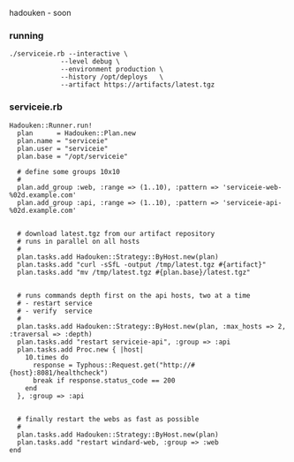 hadouken - soon

### running

    ./serviceie.rb --interactive \ 
                 --level debug \
                 --environment production \
                 --history /opt/deploys   \
                 --artifact https://artifacts/latest.tgz


### serviceie.rb

    Hadouken::Runner.run!
      plan      = Hadouken::Plan.new
      plan.name = "serviceie"
      plan.user = "serviceie"
      plan.base = "/opt/serviceie"
   
      # define some groups 10x10
      #
      plan.add_group :web, :range => (1..10), :pattern => 'serviceie-web-%02d.example.com'
      plan.add_group :api, :range => (1..10), :pattern => 'serviceie-api-%02d.example.com'


      # download latest.tgz from our artifact repository
      # runs in parallel on all hosts
      #
      plan.tasks.add Hadouken::Strategy::ByHost.new(plan)
      plan.tasks.add "curl -sSfL -output /tmp/latest.tgz #{artifact}"
      plan.tasks.add "mv /tmp/latest.tgz #{plan.base}/latest.tgz"


      # runs commands depth first on the api hosts, two at a time
      # - restart service
      # - verify  service
      #
      plan.tasks.add Hadouken::Strategy::ByHost.new(plan, :max_hosts => 2, :traversal => :depth)
      plan.tasks.add "restart serviceie-api", :group => :api
      plan.tasks.add Proc.new { |host|
        10.times do
          response = Typhous::Request.get("http://#{host}:8081/healthcheck")
          break if response.status_code == 200
        end
      }, :group => :api

      
      # finally restart the webs as fast as possible
      #
      plan.tasks.add Hadouken::Strategy::ByHost.new(plan)
      plan.tasks.add "restart windard-web, :group => :web
    end


